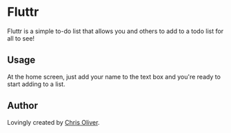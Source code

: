 Fluttr
======

Fluttr is a simple to-do list that allows you and others to add to a todo
list for all to see!

Usage
-----
At the home screen, just add your name to the text box and you're ready
to start adding to a list.

Author
------
Lovingly created by [Chris Oliver](http://github.com/excid3).
